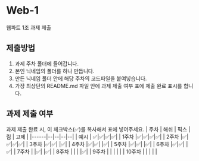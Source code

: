 # Web-1

웹파트 1조 과제 제출

## 제출방법

1. 과제 주차 폴더에 들어갑니다.
2. 본인 닉네임의 폴더를 하나 만듭니다.
3. 만든 닉네임 폴더 안에 해당 주차의 코드파일을 붙여넣습니다.
4. 가장 최상단의 README.md 파일 안에 과제 제출 여부 표에 제출 완료 표시를 합니다.

## 과제 제출 여부

과제 제출 완료 시, 이 체크박스(✅)를 복사해서 표에 넣어주세요.
| 주차 | 해쉬 | 픽스 | 림 | 고제 |
|------|--|--|--|--|
| 예시 | ✅|✅|✅|✅|
| 1주차 |✅|✅|✅|✅|
| 2주차 |✅|✅|✅|✅|
| 3주차 |✅|✅| |✅|
| 4주차 |✅|✅| |✅|
| 5주차 |✅|✅| |✅|
| 6주차 |✅|✅| |✅|
| 7주차 | |✅| |✅|
| 8주차 | | | |✅|
| 9주차 | | | | |
| 10주차 | | | | |
